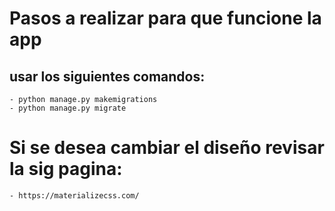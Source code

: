 # Pasos a realizar para que funcione la app

## usar los siguientes comandos:

```
- python manage.py makemigrations
- python manage.py migrate
```

# Si se desea cambiar el diseño revisar la sig pagina:

```
- https://materializecss.com/
```
